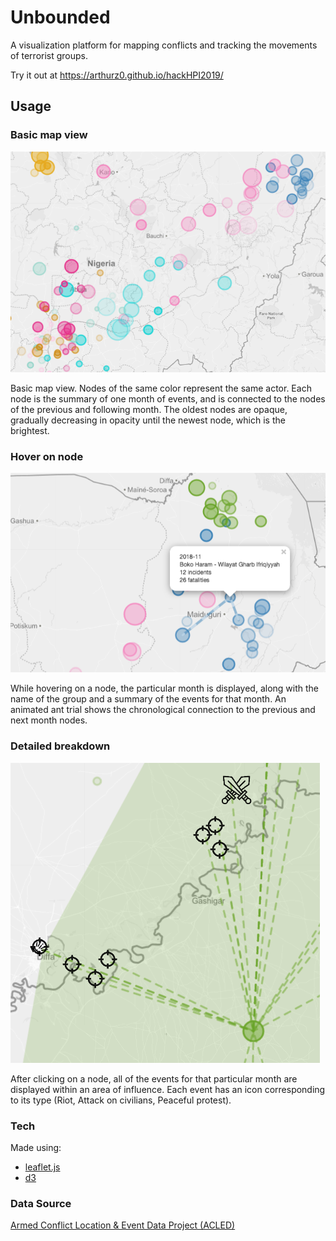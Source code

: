 # Unbounded
A visualization platform for mapping conflicts and tracking the movements of terrorist groups.

Try it out at https://arthurz0.github.io/hackHPI2019/

## Usage
### Basic map view
![alt text](https://github.com/arthurz0/hackHPI2019/blob/master/example/unbounded_nigeria_1.png "Nigeria Example")

Basic map view. Nodes of the same color represent the same actor. Each node is the summary of one month of events, and is connected to the nodes of the previous and following month. The oldest nodes are opaque, gradually decreasing in opacity until the newest node, which is the brightest.

### Hover on node
![alt text](https://github.com/arthurz0/hackHPI2019/blob/master/example/boko_haram_1.png "Boko Haram Example")

While hovering on a node, the particular month is displayed, along with the name of the group and a summary of the events for that month. An animated ant trial shows the chronological connection to the previous and next month nodes.

### Detailed breakdown
![alt text](https://github.com/arthurz0/hackHPI2019/blob/master/example/zoom_example.png "Boko Haram Zoom Example")

After clicking on a node, all of the events for that particular month are displayed within an area of influence. Each event has an icon corresponding to its type (Riot, Attack on civilians, Peaceful protest).


### Tech
Made using:
* [leaflet.js](https://leafletjs.com/)
* [d3](https://d3js.org/)

### Data Source
[Armed Conflict Location & Event Data Project (ACLED)](https://www.acleddata.com/)
